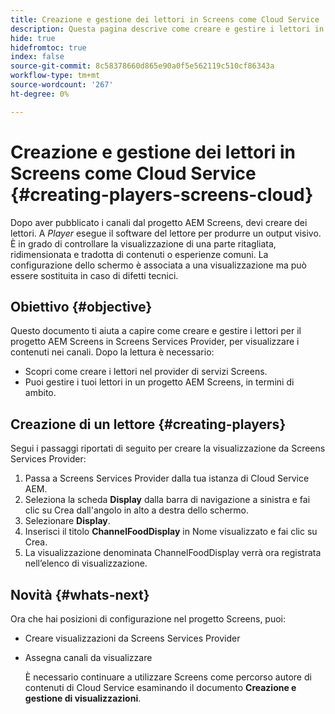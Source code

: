 ```yaml
---
title: Creazione e gestione dei lettori in Screens come Cloud Service
description: Questa pagina descrive come creare e gestire i lettori in Screens come Cloud Service.
hide: true
hidefromtoc: true
index: false
source-git-commit: 8c58378660d865e90a0f5e562119c510cf86343a
workflow-type: tm+mt
source-wordcount: '267'
ht-degree: 0%

---
```



# Creazione e gestione dei lettori in Screens come Cloud Service {#creating-players-screens-cloud}

Dopo aver pubblicato i canali dal progetto AEM Screens, devi creare dei lettori.
A *Player* esegue il software del lettore per produrre un output visivo. È in grado di controllare la visualizzazione di una parte ritagliata, ridimensionata e tradotta di contenuti o esperienze comuni. La configurazione dello schermo è associata a una visualizzazione ma può essere sostituita in caso di difetti tecnici.

## Obiettivo {#objective}

Questo documento ti aiuta a capire come creare e gestire i lettori per il progetto AEM Screens in Screens Services Provider, per visualizzare i contenuti nei canali. Dopo la lettura è necessario:

* Scopri come creare i lettori nel provider di servizi Screens.
* Puoi gestire i tuoi lettori in un progetto AEM Screens, in termini di ambito.

## Creazione di un lettore {#creating-players}

Segui i passaggi riportati di seguito per creare la visualizzazione da Screens Services Provider:

1. Passa a Screens Services Provider dalla tua istanza di Cloud Service AEM.
1. Seleziona la scheda **Display** dalla barra di navigazione a sinistra e fai clic su Crea dall&#39;angolo in alto a destra dello schermo.
1. Selezionare **Display**.
1. Inserisci il titolo **ChannelFoodDisplay** in Nome visualizzato e fai clic su Crea.
1. La visualizzazione denominata ChannelFoodDisplay verrà ora registrata nell’elenco di visualizzazione.

## Novità {#whats-next}

Ora che hai posizioni di configurazione nel progetto Screens, puoi:

* Creare visualizzazioni da Screens Services Provider
* Assegna canali da visualizzare

   È necessario continuare a utilizzare Screens come percorso autore di contenuti di Cloud Service esaminando il documento **Creazione e gestione di visualizzazioni**.